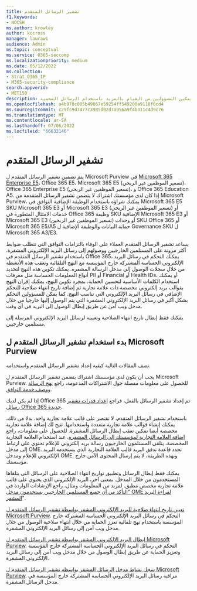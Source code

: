 ```yaml
---
title: تشفير الرسائل المتقدم
f1.keywords:
- NOCSH
ms.author: krowley
author: kccross
manager: laurawi
audience: Admin
ms.topic: conceptual
ms.service: O365-seccomp
ms.localizationpriority: medium
ms.date: 05/12/2022
ms.collection:
- Strat_O365_IP
- M365-security-compliance
search.appverid:
- MET150
description: يساعد تشفير الرسائل المتقدم المؤسسات على الوفاء بالتزامات الامتثال من خلال تمكين المسؤولين من القيام بالمزيد باستخدام الرسائل المحمية.
ms.openlocfilehash: a4b970c005b49067e59254ff549200a9118f6cd4
ms.sourcegitcommit: c29fc9d7477c3985d02d7a956a9f4b311c4d9c76
ms.translationtype: MT
ms.contentlocale: ar-SA
ms.lasthandoff: 07/06/2022
ms.locfileid: "66632146"
---
```

# <a name="advanced-message-encryption"></a>تشفير الرسائل المتقدم

يتم تضمين تشفير الرسائل المتقدم ل Microsoft Purview في [Microsoft 365 Enterprise E5](https://www.microsoft.com/microsoft-365/enterprise/home)، Office 365 E5، Microsoft 365 E5 (تسعير الموظفين غير الربحي)، Office 365 Enterprise E5 (تسعير الموظفين غير الربحي)، و Office 365 Education A5. إذا كان لدى مؤسستك اشتراك لا يتضمن تشفير الرسائل المتقدمة من Microsoft Purview، يمكنك شراؤه باستخدام الوظيفة الإضافية التوافق في Microsoft 365 E5 SKU Microsoft 365 E3 أو Microsoft 365 E3 (تسعير الموظفين غير الربحي) أو خدمات الامتثال المتطورة في Office 365 وظيفة SKU الإضافية Microsoft 365 E3 أو Microsoft 365 E3 (تسعير الموظفين غير الربحين) أو وحدات SKU Office 365 أو Microsoft 365 E5/A5 حماية البيانات  والوظيفة الإضافية ل Governance SKU ل Microsoft 365 A3/E3.

يساعد تشفير الرسائل المتقدم العملاء على الوفاء بالتزامات التوافق التي تتطلب ضوابط أكثر مرونة على المستلمين الخارجيين ووصولهم إلى رسائل البريد الإلكتروني المشفرة. باستخدام تشفير الرسائل المتقدم في Office 365، يمكنك التحكم في رسائل البريد الإلكتروني الحساسة المشتركة خارج المؤسسة مع النهج التلقائية وتعقب هذه الأنشطة من خلال سجلات الوصول إلى مدخل الرسالة المشفرة. يمكنك تكوين هذه النهج لتحديد أنواع المعلومات الحساسة مثل معرفات PII أو Financial أو Health IDs، أو يمكنك استخدام الكلمات الأساسية لتحسين الحماية. بمجرد تكوين النهج، يمكنك إقران النهج بقوالب بريد إلكتروني مخصصة ذات علامة تجارية ثم إضافة تاريخ انتهاء صلاحية للتحكم الإضافي في رسائل البريد الإلكتروني التي تناسب النهج. كما يمكن للمسؤولين التحكم بشكل أكبر في رسائل البريد الإلكتروني المشفرة التي يتم الوصول إليها خارجيا من خلال مدخل ويب آمن عن طريق إبطال الوصول إلى البريد في أي وقت.

يمكنك فقط إبطال تاريخ انتهاء الصلاحية وتعيينه لرسائل البريد الإلكتروني المرسلة إلى مستلمين خارجيين.

## <a name="get-started-with-microsoft-purview-advanced-message-encryption"></a>بدء استخدام تشفير الرسائل المتقدم ل Microsoft Purview

تصف المقالات التالية كيفية إعداد تشفير الرسائل المتقدم واستخدامه.

يجب أن يكون لدى مؤسستك اشتراك يتضمن تشفير الرسائل المتقدم ل Microsoft Purview. للحصول على معلومات مفصلة حول الاشتراكات المدعومة، راجع [نهج الرسالة ووصف خدمة التوافق](/office365/servicedescriptions/exchange-online-service-description/message-policy-and-compliance).

إذا لم يكن لديك Office 365 تم إعداد تشفير الرسائل بالفعل، فراجع [إعداد قدرات تشفير رسائل Office 365 جديدة](set-up-new-message-encryption-capabilities.md).

باستخدام تشفير الرسائل المتقدم، لا تقتصر على قالب علامة تجارية واحد. بدلا من ذلك، يمكنك إنشاء قوالب علامة تجارية متعددة واستخدامها. تتيح لك إضافة علامة تجارية مخصصة أيضا تمكين تعقب إبطال الرسائل المشفرة. للحصول على معلومات، راجع [إضافة العلامة التجارية لمؤسستك إلى الرسائل المشفرة](add-your-organization-brand-to-encrypted-messages.md). عند استخدام العلامة التجارية المخصصة، يتلقى المستلمون الخارجيون رسالة بريد إلكتروني للإعلام تحتوي على ارتباط إلى مدخل OME. تحدد قاعدة تدفق البريد قالب العلامة التجارية الذي يستخدمه البريد الإلكتروني للإعلام ومدخل OME. وبهذه الطريقة، لا يتم إرسال المحتوى الآمن خارج مؤسستك.

يمكنك فقط إبطال الرسائل وتطبيق تواريخ انتهاء الصلاحية على الرسائل التي يتلقاها المستخدمون من خلال المدخل. بمعنى آخر، البريد الإلكتروني الذي يحتوي على قالب علامة تجارية مخصص مطبق. لمزيد من المعلومات ومثال، راجع الإرشادات الواردة في ["التأكد من أن جميع المستلمين الخارجيين يستخدمون مدخل OME لقراءة البريد المشفر](manage-office-365-message-encryption.md#ensure-all-external-recipients-use-the-ome-portal-to-read-encrypted-mail)".

[تعيين تاريخ انتهاء صلاحية للبريد الإلكتروني المشفر بواسطة تشفير الرسائل المتقدم ل Microsoft Purview](ome-advanced-expiration.md). التحكم في رسائل البريد الإلكتروني الحساسة المشتركة خارج المؤسسة باستخدام نهج تلقائية تعزز الحماية من خلال انتهاء صلاحية الوصول من خلال مدخل ويب آمن إلى رسائل البريد الإلكتروني المشفرة.

[إبطال البريد الإلكتروني المشفر بواسطة تشفير الرسائل المتقدم ل Microsoft Purview](revoke-ome-encrypted-mail.md). التحكم في رسائل البريد الإلكتروني الحساسة المشتركة خارج المؤسسة وتعزيز الحماية عن طريق إبطال الوصول من خلال مدخل ويب آمن إلى رسائل البريد الإلكتروني المشفرة.

[سجل نشاط مدخل الرسائل المشفر بواسطة تشفير الرسائل المتقدم ل Microsoft Purview](ome-message-access-logs.md). مراقبة رسائل البريد الإلكتروني الحساسة المشتركة خارج المؤسسة في مدخل الرسائل المشفرة.
